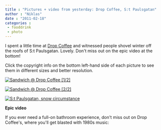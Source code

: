 ```yaml
---
title : "Pictures + video from yesterday: Drop Coffee, S:t Paulsgatan"
author : "Niklas"
date : "2011-02-18"
categories : 
 - fooddrink
 - photo
---
```


I spent a little time at [Drop Coffee](http://dropcoffee.se) and witnessed people shovel winter off the roofs of S:t Paulsgatan. Lovely. Don't miss out on the epic video at the bottom!

Click the copyright info on the bottom left-hand side of each picture to see them in different sizes and better resolution.

[![](http://farm6.static.flickr.com/5016/5455685108_83aa7b1d86.jpg "Sandwich @ Drop Coffee [1/2]")](http://www.flickr.com/photos/pivic/5455685108/)

[![](http://farm6.static.flickr.com/5291/5455071979_75bb5dd355.jpg "Sandwich @ Drop Coffee [2/2]")](http://www.flickr.com/photos/pivic/5455071979/)

[![](http://farm6.static.flickr.com/5138/5455684082_5e1d6ab38b.jpg "S:t Paulsgatan, snow circumstance")](http://www.flickr.com/photos/pivic/5455684082/)

**Epic video**

If you ever need a full-on bathroom experience, don't miss out on Drop Coffee's, where you'll get blasted with 1980s music:
